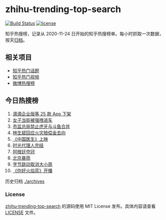# zhihu-trending-top-search

[![Build Status](https://github.com/justjavac/zhihu-trending-top-search/workflows/ci/badge.svg?branch=main)](https://github.com/justjavac/zhihu-trending-top-search/actions)
[![license](https://img.shields.io/github/license/justjavac/zhihu-trending-top-search)](https://github.com/justjavac/zhihu-trending-top-search/blob/main/LICENSE)

知乎热搜榜，记录从 2020-11-24 日开始的知乎热搜榜单。每小时抓取一次数据，按天[归档](./archives)。

## 相关项目

- [知乎热门话题](https://github.com/justjavac/zhihu-trending-hot-questions)
- [知乎热门视频](https://github.com/justjavac/zhihu-trending-hot-video)
- [微博热搜榜](https://github.com/justjavac/weibo-trending-hot-search)

## 今日热搜榜

<!-- BEGIN -->
<!-- 最后更新时间 Mon Jul 12 2021 03:04:29 GMT+0800 (China Standard Time) -->

1. [滴滴企业版等 25 款 App 下架](https://www.zhihu.com/search?q=滴滴)
2. [女子当街被强拽进车](https://www.zhihu.com/search?q=女子被强拽进车)
3. [市监总局禁止虎牙与斗鱼合并](https://www.zhihu.com/search?q=虎牙斗鱼合并)
4. [林生斌回应火灾赔偿金去向](https://www.zhihu.com/search?q=林生斌)
5. [《中国医生》上映](https://www.zhihu.com/search?q=中国医生)
6. [时光代理人完结](https://www.zhihu.com/search?q=时光代理人)
7. [阿根廷夺冠](https://www.zhihu.com/search?q=阿根廷赢了)
8. [北京暴雨](https://www.zhihu.com/search?q=北京暴雨)
9. [字节跳动取消大小周](https://www.zhihu.com/search?q=字节跳动)
10. [《你好火焰蓝》开播](https://www.zhihu.com/search?q=你好火焰蓝)

<!-- END -->

历史归档 [./archives](./archives)

### License

[zhihu-trending-top-search](https://github.com/justjavac/zhihu-trending-top-search)
的源码使用 MIT License 发布。具体内容请查看 [LICENSE](./LICENSE) 文件。
